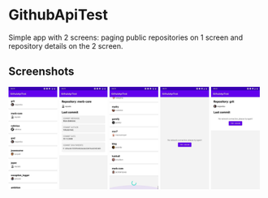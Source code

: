 # GithubApiTest
Simple app with 2 screens: paging public repositories on 1 screen and repository details on the 2 screen.

## Screenshots
<img  src="https://raw.githubusercontent.com/enxy0/GithubApiTest/master/.github/main.jpg?raw=true"  width=19% /> <img  src="https://raw.githubusercontent.com/enxy0/GithubApiTest/master/.github/details.jpg?raw=true"  width=19% /> <img  src="https://raw.githubusercontent.com/enxy0/GithubApiTest/master/.github/loading.jpg?raw=true"  width=19% /> <img  src="https://raw.githubusercontent.com/enxy0/GithubApiTest/master/.github/unavailable.jpg?raw=true"  width=19% />  <img  src="https://raw.githubusercontent.com/enxy0/GithubApiTest/master/.github/unavailable2.jpg?raw=true"  width=19% />

